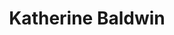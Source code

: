 ---
title: "Katherine Baldwin"
presenter_id: katherine_baldwin
position: Summer IRTA
start_date: 2013
end_date: 2014
email: 
phone: 
photo: 
status: former
layout: member 
---
